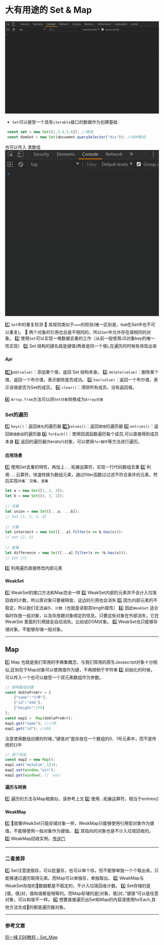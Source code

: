 # 大有用途的 Set & Map
![set](/blog_assets/set.gif)

* `Set`可以接受一个具有`iterable`接口的数据作为创建基础
```js
 const set = new Set([1,3,4,5,6]); //数组
 const domSet = new Set(docuemnt.querySelector("div")); //DOM数组
```
也可以传入 类数组
![set](/blog_assets/arguSet.gif)

1️⃣  `Set`中的重复检测
  🎦 其规则类似于`===`的校验(唯一区别是，`NaN`在Set中也不可以重复)。
  🎦 两个对象的引用也总是不相同的，所以`Set`中允许存在值相同的对象。
2️⃣ 使用`Set`可以实现一堆数据去重的工作（从前一般使用JS对象key的唯一性实现）
3️⃣ Set 结构的键名就是键值(两者是同一个值),在遍历的时候有体现出来

##### Api
1️⃣⃣ `add(value)`：添加某个值，返回 Set 结构本身。
2️⃣ `delete(value)`：删除某个值，返回一个布尔值，表示删除是否成功。
3️⃣ `has(value)`：返回一个布尔值，表示该值是否为Set的成员。
4️⃣ `clear()`：清除所有成员，没有返回值。


4️⃣  `Array.from`方法可以将`Set对象`转换成为`Array对象`
### Set的遍历
1️⃣  `keys()`：返回`键名`的遍历器
2️⃣⃣  `values()`：返回`键值`的遍历器
3️⃣  `entries()`：返回`键值数组`的遍历器
4️⃣  `forEach()`：使用回调函数遍历每个成员,可以直接得到成员本身
5️⃣  返回的遍历器(Iterator)对象，可以使用`for循环`等方法进行遍历。

#### 应用场景
1️⃣ 使用Set去重的特性，再加上`...`拓展运算符，实现一行代码数组去重
2️⃣ 利用`...`云算符，快速转换为数组元素，通过filter函数过过滤不符合条件的元素，然后实现`并集``交集`、`差集`
```js
let a = new Set([1, 2, 3]);
let b = new Set([4, 3, 2]);

// 并集
let union = new Set([...a, ...b]);
// Set {1, 2, 3, 4}

// 交集
let intersect = new Set([...a].filter(x => b.has(x)));
// set {2, 3}

// 差集
let difference = new Set([...a].filter(x => !b.has(x)));
// Set {1}
```
3️⃣ 利用遍历直接修改内部元素
#### WeakSet
1️⃣ WeakSet的接口方法和Map完全一样
2️⃣ WeakSet内部的元素并不会计入垃圾回收的计数，所以原对象只要被释放，这边的引用也会消失
3️⃣ 因为内部元素的不稳定，所以我们无法`遍历`、`计数`（也就是读取其length属性）
4️⃣ 因此`WeakSet` 适合临时存放一组对象，以及存放跟对象绑定的信息。只要这些对象在外部消失，它在 WeakSet 里面的引用就会自动消失。比如说DOM对象。
5️⃣ WeakSet也只能够存储对象，不能够存储一般对象。

___
## Map
1️⃣ Map 也就是我们常用的字典集概念，与我们常用的原生Javascript对象十分相似,区别在于Map对象可以使用值作为键，不再限制于字符串
2️⃣ 初始化的时候，可以传入一个也可以接受一个双元素数组作为参数。
```js
// 使用数组创建
const dobleProArr = [
    ["name":"小李"],
    ["id":"456"],
    ["height":175]
];
const map1 =  Map(dobleProArr);
map1.get("name"); //小李
map1.get("id"); //456
```
注意使用数组创建的时候，”键值对“是存放在一个数组的0、1号元素中，而不是传统的{}中
```js
// 逐个添加
const map2 = new Map();
map2.set('myValue',123);
map2.set(window,"win");
map2.get(window); // 'win'
```
#### 遍历与转换
1️⃣ 遍历的方法与Map相类似，请参考上文
2️⃣ 使用...拓展运算符，相当于entires()
#### WeakMap
1️⃣ 就像WeakSet只能存储对象一样，WeskMap只能够使用引用型对象作为键值，不能够使用一般对象作为键值。
2️⃣ 其指向的对象也是不计入垃圾回收的。
3️⃣ WeakMap回收实例，[传送门](https://github.com/ruanyf/es6tutorial/issues/362#issuecomment-292451925)

___
### 二者差异
1️⃣ Set注意提倡存，可以批量存，也可以单个存。但不能够单独一个个取出来。只能够通过遍历取得元素。而Map可以单独存，单独取出。
2️⃣ WeakMap与WeakSet存放的数据都是不稳定的，不计入垃圾回收计数。
3️⃣ Set存储的是[值，值]对，值和值都是相等的。而Map存储的是[对象，值]对，”键值“可以是任意对象，可以和值不一样。
4️⃣ 想要直接遍历出Set和Map的内容请使用forEach,其他方法生成的都是遍历器对象。

___
### 参考文章
[阮一峰 ES6教程 - Set_Map](http://es6.ruanyifeng.com/#docs/set-map)